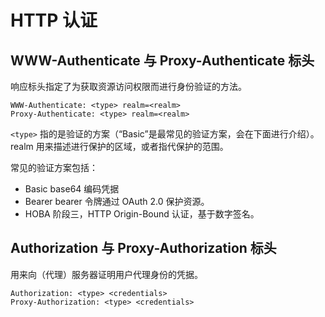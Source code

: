 # HTTP 认证

## WWW-Authenticate 与 Proxy-Authenticate 标头

响应标头指定了为获取资源访问权限而进行身份验证的方法。

```code
WWW-Authenticate: <type> realm=<realm>
Proxy-Authenticate: <type> realm=<realm>
```

`<type>` 指的是验证的方案（“Basic”是最常见的验证方案，会在下面进行介绍）。realm 用来描述进行保护的区域，或者指代保护的范围。

常见的验证方案包括：

- Basic base64 编码凭据
- Bearer bearer 令牌通过 OAuth 2.0 保护资源。
- HOBA 阶段三，HTTP Origin-Bound 认证，基于数字签名。

## Authorization 与 Proxy-Authorization 标头

用来向（代理）服务器证明用户代理身份的凭据。

```code
Authorization: <type> <credentials>
Proxy-Authorization: <type> <credentials>
```
